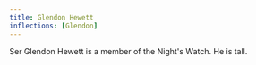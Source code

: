 ```yaml
---
title: Glendon Hewett
inflections: [Glendon]
---
```


Ser Glendon Hewett is a member of the Night's Watch. He is tall.


